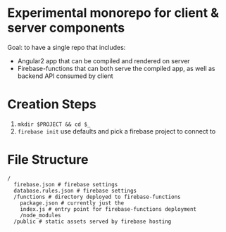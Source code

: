 # Experimental monorepo for client & server components

Goal: to have a single repo that includes:

* Angular2 app that can be compiled and rendered on server
* Firebase-functions that can both serve the compiled app, as well as backend API consumed by client

# Creation Steps

1. `mkdir $PROJECT && cd $_`
2. `firebase init` use defaults and pick a firebase project to connect to

# File Structure

```
/
  firebase.json # firebase settings
  database.rules.json # firebase settings
  /functions # directory deployed to firebase-functions
    package.json # currently just the 
    index.js # entry point for firebase-functions deployment
    /node_modules
  /public # static assets served by firebase hosting

```

